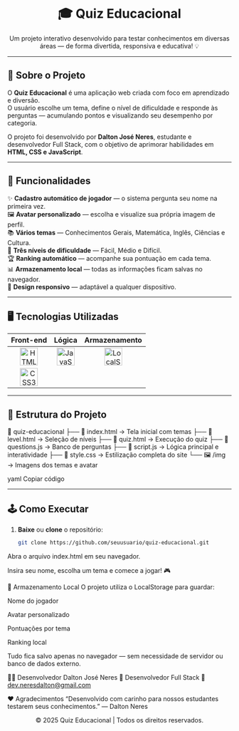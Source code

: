 <h1 align="center">🎓 Quiz Educacional</h1>

<p align="center">
  Um projeto interativo desenvolvido para testar conhecimentos em diversas áreas — de forma divertida, responsiva e educativa! 💡  
</p>

---

## 🚀 Sobre o Projeto

O **Quiz Educacional** é uma aplicação web criada com foco em aprendizado e diversão.  
O usuário escolhe um tema, define o nível de dificuldade e responde às perguntas — acumulando pontos e visualizando seu desempenho por categoria.

O projeto foi desenvolvido por **Dalton José Neres**, estudante e desenvolvedor Full Stack, com o objetivo de aprimorar habilidades em **HTML, CSS e JavaScript**.

---

## 🧩 Funcionalidades

✨ **Cadastro automático de jogador** — o sistema pergunta seu nome na primeira vez.  
🖼️ **Avatar personalizado** — escolha e visualize sua própria imagem de perfil.  
📚 **Vários temas** — Conhecimentos Gerais, Matemática, Inglês, Ciências e Cultura.  
🎯 **Três níveis de dificuldade** — Fácil, Médio e Difícil.  
🏆 **Ranking automático** — acompanhe sua pontuação em cada tema.  
📊 **Armazenamento local** — todas as informações ficam salvas no navegador.  
📱 **Design responsivo** — adaptável a qualquer dispositivo.

---

## 🖥️ Tecnologias Utilizadas

<div align="center">

| Front-end | Lógica | Armazenamento |
|:-----------:|:----------:|:--------------:|
| <img src="https://cdn.jsdelivr.net/gh/devicons/devicon/icons/html5/html5-original.svg" width="40" title="HTML5" /> | <img src="https://cdn.jsdelivr.net/gh/devicons/devicon/icons/javascript/javascript-original.svg" width="40" title="JavaScript" /> | <img src="https://cdn.jsdelivr.net/gh/devicons/devicon/icons/github/github-original.svg" width="40" title="LocalStorage" /> |
| <img src="https://cdn.jsdelivr.net/gh/devicons/devicon/icons/css3/css3-original.svg" width="40" title="CSS3" /> |   |   |

</div>

---

## 🧠 Estrutura do Projeto

📁 quiz-educacional
├── 📄 index.html → Tela inicial com temas
├── 📄 level.html → Seleção de níveis
├── 📄 quiz.html → Execução do quiz
├── 📄 questions.js → Banco de perguntas
├── 📄 script.js → Lógica principal e interatividade
├── 📄 style.css → Estilização completa do site
└── 🖼️ /img → Imagens dos temas e avatar

yaml
Copiar código

---

## 🕹️ Como Executar

1. **Baixe** ou **clone** o repositório:
   ```bash
   git clone https://github.com/seuusuario/quiz-educacional.git
Abra o arquivo index.html em seu navegador.

Insira seu nome, escolha um tema e comece a jogar! 🎮

💾 Armazenamento Local
O projeto utiliza o LocalStorage para guardar:

Nome do jogador

Avatar personalizado

Pontuações por tema

Ranking local

Tudo fica salvo apenas no navegador — sem necessidade de servidor ou banco de dados externo.

👨‍💻 Desenvolvedor
Dalton José Neres
💼 Desenvolvedor Full Stack
📧 dev.neresdalton@gmail.com

❤️ Agradecimentos
“Desenvolvido com carinho para nossos estudantes testarem seus conhecimentos.”
— Dalton Neres

<p align="center"> © 2025 Quiz Educacional | Todos os direitos reservados. </p>
